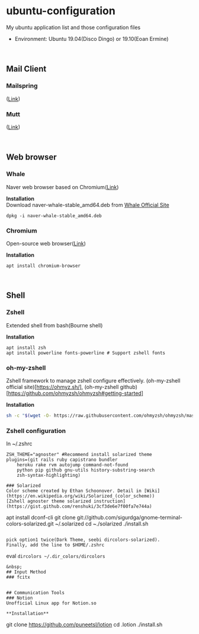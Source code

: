 # ubuntu-configuration

My ubuntu application list and those configuration files
* Environment: Ubuntu 19.04(Disco Dingo) or 19.10(Eoan Ermine)

&nbsp;
## Mail Client
### Mailspring
([Link](https://www.getmailspring.com))

### Mutt
([Link](http://www.mutt.org))

&nbsp;
## Web browser
### Whale
Naver web browser based on Chromium([Link](https://whale.naver.com/ko))  
  
**Installation**  
Download naver-whale-stable_amd64.deb from [Whale Official Site](https://whale.naver.com/ko)
```
dpkg -i naver-whale-stable_amd64.deb
```

### Chromium
Open-source web browser([Link](https://www.chromium.org))
  
**Installation**  
```
apt install chromium-browser
```

&nbsp;
## Shell
### Zshell
Extended shell from bash(Bourne shell)  

**Installation**
```
apt install zsh
apt install powerline fonts-powerline # Support zshell fonts
```

### oh-my-zshell
Zshell framework to manage zshell configure effectively.
(oh-my-zshell official site)[https://ohmyz.sh/], (oh-my-zshell github)[https://github.com/ohmyzsh/ohmyzsh#getting-started]
  
**Installation**
```bash
sh -c "$(wget -O- https://raw.githubusercontent.com/ohmyzsh/ohmyzsh/master/tools/install.sh)"
```

### Zshell configuration
In ~/.zshrc
```
ZSH_THEME="agnoster" #Recommend install solarized theme
plugins=(git rails ruby capistrano bundler
    heroku rake rvm autojump command-not-found
    python pip github gnu-utils history-substring-search
    zsh-syntax-highlighting)

### Solarized
Color scheme created by Ethan Schoonover. Detail in [Wiki](https://en.wikipedia.org/wiki/Solarized_(color_scheme))
[Zshell agnoster theme solarized instruction](https://gist.github.com/renshuki/3cf3de6e7f00fa7e744a)

```
apt install dconf-cli
git clone git://github.com/sigurdga/gnome-terminal-colors-solarized.git ~/.solarized
cd ~./solarized
./install.sh
```

pick option1 twice(Dark Theme, seebi dircolors-solarized).
Finally, add the line to $HOME/.zshrc 
```
eval `dircolors ~/.dir_colors/dircolors`
```
&nbsp;
## Input Method
### fcitx


## Communication Tools
### Notion
Unofficial Linux app for Notion.so

**Installation**
```
git clone https://github.com/puneetsl/lotion
cd .lotion
./install.sh
```

